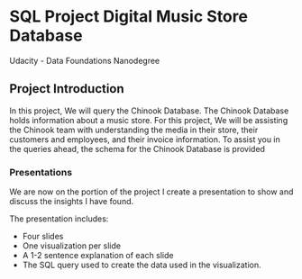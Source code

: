 # SQL Project Digital Music Store Database
Udacity - Data Foundations Nanodegree
## Project Introduction
In this project, We will query the Chinook Database. The Chinook Database holds information about a music store. For this project, We will be assisting the Chinook team with understanding the media in their store, their customers and employees, and their invoice information. To assist you in the queries ahead, the schema for the Chinook Database is provided

### Presentations
We are now on the portion of the project I create a presentation to show and discuss the insights I have found.

The presentation includes:

* Four slides
* One visualization per slide
* A 1-2 sentence explanation of each slide
* The SQL query used to create the data used in the visualization.
